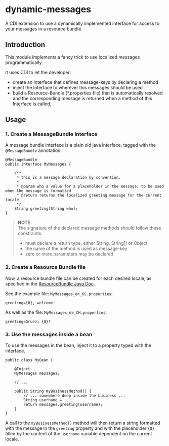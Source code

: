 dynamic-messages
================

A CDI extension to use a dynamically implemented interface for access to your messages in a resource bundle.

## Introduction

This module implements a fancy trick to use localized messages programmatically.

It uses CDI to let the developer:

* create an Interface that defines message-keys by declaring a method
* inject the Interface to wherever this messages should be used
* build a Resource-Bundle (*.properties file) that is automatically resolved and the corresponding message is returned when a method of this Interface is called.

## Usage

### 1. Create a MessageBundle Interface

A message bundle interface is a plain old java interface, tagged with the `@MessageBundle` annotation.

~~~~~~~~~~~~~~~~~~~~~~~~~~~~~~~~~~~~~~~~~~~~~~~~~~~~~~~~~~~~~~~~~~~~~~~~~~~~~~~
@MessageBundle
public interface MyMessages {

    /**
     * this is a message declaration by convention.
     *
     * @param who a value for a placeholder in the message, to be used when the message is formatted
     * @return returns the localized greeting message for the current locale
     */
    String greeting(String who);
}
~~~~~~~~~~~~~~~~~~~~~~~~~~~~~~~~~~~~~~~~~~~~~~~~~~~~~~~~~~~~~~~~~~~~~~~~~~~~~~~

> **NOTE**   
> The signature of the declared message methods should follow these constraints:    
>   
> * must declare a return type, either String, String[] or Object   
> * the name of the method is used as message-key   
> * zero or more parameters may be declared   

### 2. Create a Resource Bundle file

Now, a resource bundle file can be created for each desired locale, as specified in the [ResourceBundle Java Doc](http://docs.oracle.com/javase/7/docs/api/java/util/PropertyResourceBundle.html).

See the example file: `MyMessages_en_US.properties`:

~~~~~~~~~~~~~~~~~~~~~~~~~~~~~~~~~~~~~~~~~~~~~~~~~~~~~~~~~~~~~~~~~~~~~~~~~~~~~~~
greeting={0}, welcome!
~~~~~~~~~~~~~~~~~~~~~~~~~~~~~~~~~~~~~~~~~~~~~~~~~~~~~~~~~~~~~~~~~~~~~~~~~~~~~~~

As well as the file: `MyMessages_de_CH.properties`:

~~~~~~~~~~~~~~~~~~~~~~~~~~~~~~~~~~~~~~~~~~~~~~~~~~~~~~~~~~~~~~~~~~~~~~~~~~~~~~~
greeting=Gruezi {0}!
~~~~~~~~~~~~~~~~~~~~~~~~~~~~~~~~~~~~~~~~~~~~~~~~~~~~~~~~~~~~~~~~~~~~~~~~~~~~~~~

### 3. Use the messages inside a bean

To use the messages in the bean, inject it to a property typed with the interface.

~~~~~~~~~~~~~~~~~~~~~~~~~~~~~~~~~~~~~~~~~~~~~~~~~~~~~~~~~~~~~~~~~~~~~~~~~~~~~~~
public class MyBean {

    @Inject
    MyMessages messages;

    // ...

    public String myBusinessMethod() {
        // ... somewhere deep inside the business ...
        String username = ...;
        return messages.greeting(username);
    }
}
~~~~~~~~~~~~~~~~~~~~~~~~~~~~~~~~~~~~~~~~~~~~~~~~~~~~~~~~~~~~~~~~~~~~~~~~~~~~~~~

A call to the `myBusinessMethod()` method will then return a string formatted with the message in the `greeting` property and with the placeholder `{0}` filled by the content of the `username` variable dependent on the current locale.


